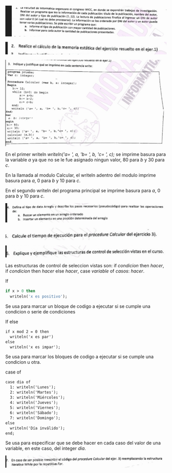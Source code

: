 ![](resolucion_20250816185147529.png)

![](resolucion_20250816185227788.png)

![](resolucion_20250816185250227.png)

En el primer writeln _writeln('a= ', a, 'b= ', b, 'c= ', c);_ se imprime basura para la variable _a_ ya que no se le fue asignado ningun valor, 80 para _b_ y 30 para _c_.

En la llamada al modulo Calcular, el writeln adentro del modulo imprime basura para _a_, 0 para _b_ y 10 para _c_.

En el segundo writeln del programa principal se imprime basura para _a_, 0 para _b_ y 10 para _c_.

![](resolucion_20250816190621873.png)

![](resolucion_20250816190647447.png)

![](resolucion_20250816190658240.png)

Las estructuras de control de seleccion vistas son: if _condicion_ then _hacer_, if _condicion_ then _hacer_ else _hacer_, case _variable_ of _casos_: _hacer_.

If

``` pascal
if x > 0 then
  writeln('x es positivo');
```

Se usa para marcar un bloque de codigo a ejecutar si se cumple una condicion o serie de condiciones

If else

```
if x mod 2 = 0 then
  writeln('x es par')
else
  writeln('x es impar');
```

Se usa para marcar los bloques de codigo a ejecutar si se cumple una condicion u otra.

case of

```
case dia of
  1: writeln('Lunes');
  2: writeln('Martes');
  3: writeln('Miércoles');
  4: writeln('Jueves');
  5: writeln('Viernes');
  6: writeln('Sábado');
  7: writeln('Domingo');
else
  writeln('Día inválido');
end;
```

Se usa para especificar que se debe hacer en cada caso del valor de una variable, en este caso, del integer _dia_.

![](resolucion_20250816191105857.png)